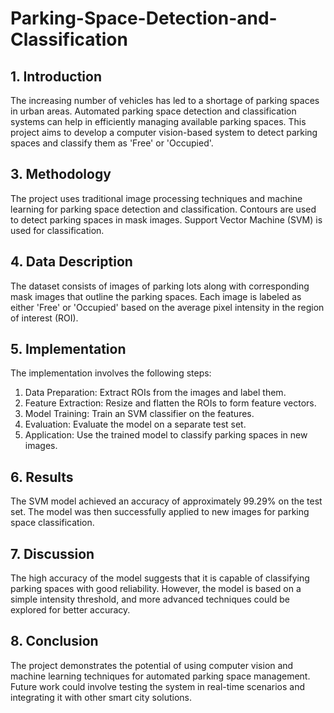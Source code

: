 # Parking-Space-Detection-and-Classification

## 1. Introduction
The increasing number of vehicles has led to a shortage of parking spaces in urban areas. Automated parking space detection and classification systems can help in efficiently managing available parking spaces. This project aims to develop a computer vision-based system to detect parking spaces and classify them as 'Free' or 'Occupied'.

## 3. Methodology
The project uses traditional image processing techniques and machine learning for parking space detection and classification. Contours are used to detect parking spaces in mask images. Support Vector Machine (SVM) is used for classification.

## 4. Data Description
The dataset consists of images of parking lots along with corresponding mask images that outline the parking spaces. Each image is labeled as either 'Free' or 'Occupied' based on the average pixel intensity in the region of interest (ROI).

## 5. Implementation
The implementation involves the following steps:
1. Data Preparation: Extract ROIs from the images and label them.
2. Feature Extraction: Resize and flatten the ROIs to form feature vectors.
3. Model Training: Train an SVM classifier on the features.
4. Evaluation: Evaluate the model on a separate test set.
5. Application: Use the trained model to classify parking spaces in new images.

## 6. Results
The SVM model achieved an accuracy of approximately 99.29% on the test set. The model was then successfully applied to new images for parking space classification.

## 7. Discussion
The high accuracy of the model suggests that it is capable of classifying parking spaces with good reliability. However, the model is based on a simple intensity threshold, and more advanced techniques could be explored for better accuracy.

## 8. Conclusion
The project demonstrates the potential of using computer vision and machine learning techniques for automated parking space management. Future work could involve testing the system in real-time scenarios and integrating it with other smart city solutions.

